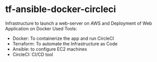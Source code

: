 # tf-ansible-docker-circleci
Infrastructure to launch a web-server on AWS and Deployment of Web Application on Docker
Used Tools:
- Docker: To containerize the app and run CircleCI
- Terraform: To automate the Infrastructure as Code
- Ansible: to configure EC2 machines 
- CircleCI: CI/CD tool
